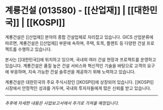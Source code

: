 # 계룡건설 (013580) - [[산업재]] | [[대한민국]] | [[KOSPI]]

계룡건설은 [[산업재]] 분야의 종합 건설업체로 자리잡고 있습니다. GICS 산업분류에 따르면, 계룡건설은 [[산업재]] 부문에 속하며, 주택, 토목, 플랜트 등 다양한 건설 프로젝트를 수행하고 있습니다.

본사는 [[대한민국]]에 위치하고 있으며, 국내외 여러 건설 현장과 프로젝트를 운영하고 있습니다. 계룡건설은 품질 높은 건설 서비스와 혁신적인 기술을 바탕으로 고객의 요구에 부응하며, 지속 가능한 건설 솔루션을 제공하기 위해 노력하고 있습니다.

계룡건설은 대한민국의 주요 주식시장인 [[KOSPI]]에 상장되어 있습니다. [[KOSPI]] 시장에서 안정적인 성과를 거두며, 국내외 투자자들에게 많은 신뢰를 받고 있습니다.

---

*추후에 자세한 내용은 사업보고서에서 추가로 가져올 예정입니다.*